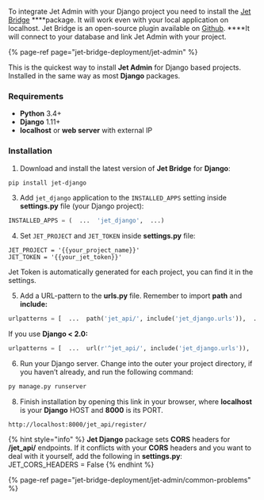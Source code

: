 To integrate Jet Admin with your Django project you need to install the [Jet Bridge](jet-bridge-deployment/jet-admin) ****package. It will work even with your local application on localhost. Jet Bridge is an open-source plugin available on [Github](https://github.com/jet-admin/jet-bridge). ****It will connect to your database and link Jet Admin with your project. 

{% page-ref page="jet-bridge-deployment/jet-admin" %}

This is the quickest way to install **Jet Admin** for Django based projects. Installed in the same way as most **Django** packages. 

### Requirements

* **Python** 3.4+
* **Django** 1.11+
* **localhost** or **web server** with external IP

### Installation

1. Download and install the latest version of **Jet Bridge** for **Django**:

```bash
pip install jet-django
```

3. Add `jet_django` application to the `INSTALLED_APPS` setting inside **settings.py** file \(your Django project\):

```python
INSTALLED_APPS = (  ...  'jet_django',  ...)
```

4. Set `JET_PROJECT` and `JET_TOKEN` inside **settings.py** file:

```text
JET_PROJECT = '{{your_project_name}}'
JET_TOKEN = '{{your_jet_token}}'
```

Jet Token is automatically generated for each project, you can find it in the settings.

5. Add a URL-pattern to the **urls.py** file. Remember to import **path** and **include:**

```python
urlpatterns = [  ...  path('jet_api/', include('jet_django.urls')),  ...]
```

If you use **Django &lt; 2.0:**

```python
urlpatterns = [  ...  url(r'^jet_api/', include('jet_django.urls')),  ...]
```

6. Run your Django server. Change into the outer your project directory, if you haven’t already, and run the following command:

```python
py manage.py runserver
```

8. Finish installation by opening this link in your browser, where **localhost** is your **Django** HOST and **8000** is its PORT. 

```http
http://localhost:8000/jet_api/register/
```

{% hint style="info" %}
**Jet Django** package sets **CORS** headers for **/jet\_api/** endpoints. If it conflicts with your **CORS** headers and you want to deal with it yourself, add the following in **settings.py**:   
JET\_CORS\_HEADERS = False
{% endhint %}

{% page-ref page="jet-bridge-deployment/jet-admin/common-problems" %}



